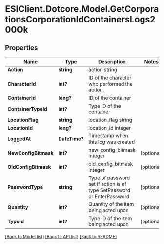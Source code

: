 # ESIClient.Dotcore.Model.GetCorporationsCorporationIdContainersLogs200Ok
## Properties

Name | Type | Description | Notes
------------ | ------------- | ------------- | -------------
**Action** | **string** | action string | 
**CharacterId** | **int?** | ID of the character who performed the action. | 
**ContainerId** | **long?** | ID of the container | 
**ContainerTypeId** | **int?** | Type ID of the container | 
**LocationFlag** | **string** | location_flag string | 
**LocationId** | **long?** | location_id integer | 
**LoggedAt** | **DateTime?** | Timestamp when this log was created | 
**NewConfigBitmask** | **int?** | new_config_bitmask integer | [optional] 
**OldConfigBitmask** | **int?** | old_config_bitmask integer | [optional] 
**PasswordType** | **string** | Type of password set if action is of type SetPassword or EnterPassword | [optional] 
**Quantity** | **int?** | Quantity of the item being acted upon | [optional] 
**TypeId** | **int?** | Type ID of the item being acted upon | [optional] 

[[Back to Model list]](../README.md#documentation-for-models) [[Back to API list]](../README.md#documentation-for-api-endpoints) [[Back to README]](../README.md)

